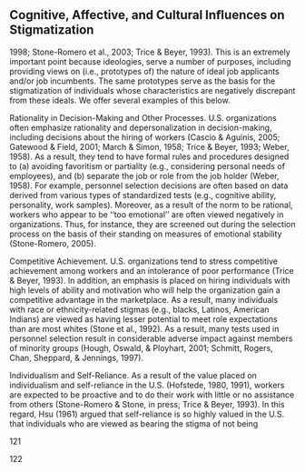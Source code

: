 ## Cognitive, Affective, and Cultural Inﬂuences on Stigmatization

1998; Stone-Romero et al., 2003; Trice & Beyer, 1993). This is an extremely important point because ideologies, serve a number of purposes, including providing views on (i.e., prototypes of) the nature of ideal job applicants and/or job incumbents. The same prototypes serve as the basis for the stigmatization of individuals whose characteristics are negatively discrepant from these ideals. We offer several examples of this below.

Rationality in Decision-Making and Other Processes. U.S. organizations often emphasize rationality and depersonalization in decision-making, including decisions about the hiring of workers (Cascio & Aguinis, 2005; Gatewood & Field, 2001; March & Simon, 1958; Trice & Beyer, 1993; Weber, 1958). As a result, they tend to have formal rules and procedures designed to (a) avoiding favoritism or partiality (e.g., considering personal needs of employees), and (b) separate the job or role from the job holder (Weber, 1958). For example, personnel selection decisions are often based on data derived from various types of standardized tests (e.g., cognitive ability, personality, work samples). Moreover, as a result of the norm to be rational, workers who appear to be ‘‘too emotional’’ are often viewed negatively in organizations. Thus, for instance, they are screened out during the selection process on the basis of their standing on measures of emotional stability (Stone-Romero, 2005).

Competitive Achievement. U.S. organizations tend to stress competitive achievement among workers and an intolerance of poor performance (Trice & Beyer, 1993). In addition, an emphasis is placed on hiring individuals with high levels of ability and motivation who will help the organization gain a competitive advantage in the marketplace. As a result, many individuals with race or ethnicity-related stigmas (e.g., blacks, Latinos, American Indians) are viewed as having lesser potential to meet role expectations than are most whites (Stone et al., 1992). As a result, many tests used in personnel selection result in considerable adverse impact against members of minority groups (Hough, Oswald, & Ployhart, 2001; Schmitt, Rogers, Chan, Sheppard, & Jennings, 1997).

Individualism and Self-Reliance. As a result of the value placed on individualism and self-reliance in the U.S. (Hofstede, 1980, 1991), workers are expected to be proactive and to do their work with little or no assistance from others (Stone-Romero & Stone, in press; Trice & Beyer, 1993). In this regard, Hsu (1961) argued that self-reliance is so highly valued in the U.S. that individuals who are viewed as bearing the stigma of not being

121

122
